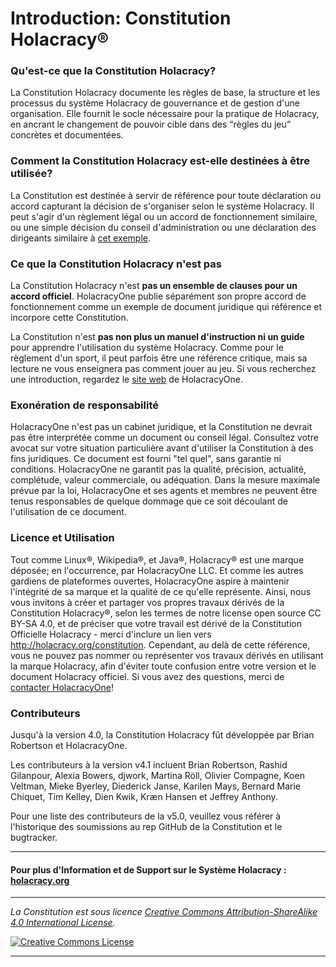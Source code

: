 # Introduction: Constitution Holacracy®

### Qu'est-ce que la Constitution Holacracy?

La Constitution Holacracy documente les règles de base, la structure et les processus du système Holacracy de gouvernance et de gestion d'une organisation. Elle fournit le socle nécessaire pour la pratique de Holacracy, en ancrant le changement de pouvoir cible dans des “règles du jeu” concrètes et documentées.

### Comment la Constitution Holacracy est-elle destinées à être utilisée?
La Constitution est destinée à servir de référence pour toute déclaration ou accord  capturant la décision de s'organiser selon le système Holacracy. Il peut s'agir d'un règlement légal ou un accord de fonctionnement similaire, ou une simple décision du conseil d'administration ou une déclaration des dirigeants similaire à <a href="https://github.com/holacracyone/Holacracy-Constitution/blob/master/Adoption%20Declaration.md" target="_blank">cet exemple</a>.

### Ce que la Constitution Holacracy n'est pas
La Constitution Holacracy n'est **pas un ensemble de clauses pour un accord officiel**. HolacracyOne publie séparément son propre accord de fonctionnement comme un exemple de document juridique qui référence et incorpore cette Constitution.

La Constitution n'est **pas non plus un manuel d'instruction ni un guide** pour apprendre l'utilisation du système Holacracy. Comme pour le règlement d'un sport, il peut parfois être une référence critique, mais sa lecture ne vous enseignera pas comment jouer au jeu. Si vous recherchez une introduction, regardez le <a href="http://holacracy.org" target="_blank">site web</a> de HolacracyOne.

### Exonération de responsabilité
HolacracyOne n'est pas un cabinet juridique, et la Constitution ne devrait pas être interprétée comme un document ou conseil légal. Consultez votre avocat sur votre situation particulière avant d'utiliser la Constitution à des fins juridiques. Ce document est fourni "tel quel", sans garantie ni conditions. HolacracyOne ne garantit pas la qualité, précision, actualité, complétude, valeur commerciale, ou adéquation. Dans la mesure maximale prévue par la loi, HolacracyOne et ses agents et membres ne peuvent être tenus responsables de quelque dommage que ce soit découlant de l'utilisation de ce document.

### Licence et Utilisation
Tout comme Linux®, Wikipedia®, et Java®, Holacracy® est une marque déposée; en l'occurrence, par HolacracyOne LLC. Et comme les autres gardiens de plateformes ouvertes, HolacracyOne aspire à maintenir l'intégrité de sa marque et la qualité de ce qu'elle représente. Ainsi, nous vous invitons à créer et partager vos propres travaux dérivés de la Constitution Holacracy®, selon les termes de notre license open source CC BY-SA 4.0, et de préciser que votre travail est dérivé de la Constitution Officielle Holacracy - merci d'inclure un lien vers http://holacracy.org/constitution. Cependant, au delà de cette référence, vous ne pouvez pas nommer ou représenter vos travaux dérivés en utilisant la marque Holacracy, afin d'éviter toute confusion entre votre version et le document Holacracy officiel. Si vous avez des questions, merci de <a href="http://www.holacracy.org/contact/" target="_blank">contacter HolacracyOne</a>!

### Contributeurs
Jusqu'à la version 4.0, la Constitution Holacracy fût développée par Brian Robertson et HolacracyOne. 

Les contributeurs à la version v4.1 incluent Brian Robertson, Rashid Gilanpour, Alexia Bowers, djwork, Martina Röll, Olivier Compagne, Koen Veltman, Mieke Byerley, Diederick Janse, Karilen Mays, Bernard Marie Chiquet, Tim Kelley, Dien Kwik, Kræn Hansen et Jeffrey Anthony.

Pour une liste des contributeurs de la v5.0, veuillez vous référer à l'historique des soumissions au rep GitHub de la Constitution et le bugtracker.

---

#### Pour plus d'Information et de Support sur le Système Holacracy : <a href="http://holacracy.org" target="_blank">holacracy.org</a>

---

*_La Constitution est sous licence <a rel="license" href="http://creativecommons.org/licenses/by-sa/4.0/">Creative Commons Attribution-ShareAlike 4.0 International License</a>._*

<a rel="license" href="http://creativecommons.org/licenses/by-sa/4.0/" target="_blank"><img alt="Creative Commons License" style="border-width:0" src="https://i.creativecommons.org/l/by-sa/4.0/88x31.png" /></a> 

---
